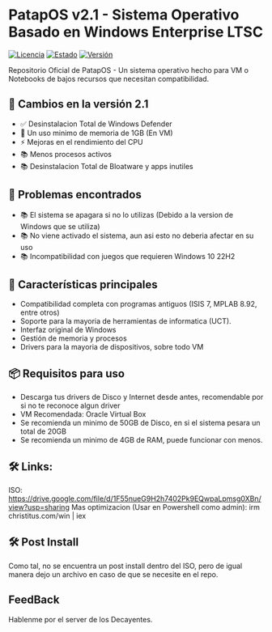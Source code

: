 # PatapOS v2.1 - Sistema Operativo Basado en Windows Enterprise LTSC

[![Licencia](https://img.shields.io/badge/Licencia-MIT-blue.svg)](LICENSE)
[![Estado](https://img.shields.io/badge/Estado-En%20desarrollo-yellowgreen.svg)]()
[![Versión](https://img.shields.io/badge/Versión-2.1-orange.svg)]()

Repositorio Oficial de PatapOS - Un sistema operativo hecho para VM o Notebooks de bajos recursos que necesitan compatibilidad.

## 📌 Cambios en la versión 2.1
- ✅ Desinstalacion Total de Windows Defender
- 🐛 Un uso minimo de memoria de 1GB (En VM) 
- ⚡ Mejoras en el rendimiento del CPU
- 📚 Menos procesos activos 
- 📚 Desinstalacion Total de Bloatware y apps inutiles

## 📌 Problemas encontrados
- 📚 El sistema se apagara si no lo utilizas (Debido a la version de Windows que se utiliza)
- 📚 No viene activado el sistema, aun asi esto no deberia afectar en su uso
- 📚 Incompatibilidad con juegos que requieren Windows 10 22H2

## 🚀 Características principales
- Compatibilidad completa con programas antiguos (ISIS 7, MPLAB 8.92, entre otros)
- Soporte para la mayoria de herramientas de informatica (UCT).
- Interfaz original de Windows
- Gestión de memoria y procesos
- Drivers para la mayoria de dispositivos, sobre todo VM

## 📦 Requisitos para uso
- Descarga tus drivers de Disco y Internet desde antes, recomendable por si no te reconoce algun driver
- VM Recomendada: Oracle Virtual Box
- Se recomienda un minimo de 50GB de Disco, en si el sistema pesara un total de 20GB
- Se recomienda un minimo de 4GB de RAM, puede funcionar con menos.

## 🛠️ Links:
ISO: https://drive.google.com/file/d/1F55nueG9H2h7402Pk9EQwpaLpmsg0XBn/view?usp=sharing
Mas optimizacion (Usar en Powershell como admin): irm christitus.com/win | iex

## 🛠️ Post Install

Como tal, no se encuentra un post install dentro del ISO, pero de igual manera dejo un archivo en caso de que se necesite en el repo.

## FeedBack

Hablenme por el server de los Decayentes.
